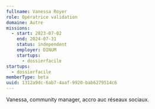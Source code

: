 ```yaml
---
fullname: Vanessa Royer
role: Opératrice validation
domaine: Autre
missions:
  - start: 2023-07-02
    end: 2024-07-31
    status: independent
    employer: DINUM
    startups:
      - dossierfacile
startups:
  - dossierfacile
memberType: beta
uuid: 1312a9dc-6ab7-4aaf-9920-bab6279514c6
---
```

Vanessa, community manager, accro auc réseaux sociaux.
